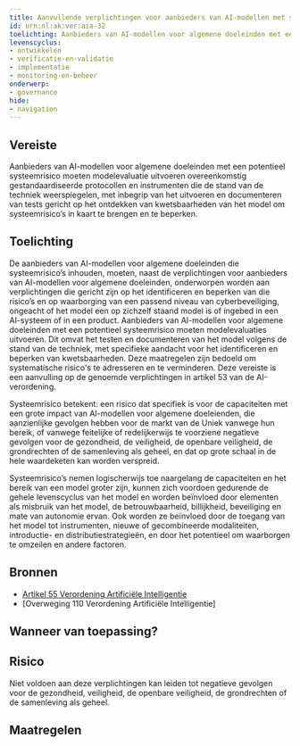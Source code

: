 ```yaml
---
title: Aanvullende verplichtingen voor aanbieders van AI-modellen met systeemrisico 
id: urn:nl:ak:ver:aia-32
toelichting: Aanbieders van AI-modellen voor algemene doeleinden met een potentieel systeemrisico moeten modelevaluatie uitvoeren overeenkomstig gestandaardiseerde protocollen en instrumenten die de stand van de techniek weerspiegelen, met inbegrip van het uitvoeren en documenteren van tests gericht op het ontdekken van kwetsbaarheden van het model om systeemrisico’s in kaart te brengen en te beperken
levenscyclus:
- ontwikkelen
- verificatie-en-validatie
- implementatie
- monitoring-en-beheer
onderwerp:
- governance
hide:
- navigation
---
```


<!-- tags -->
## Vereiste

Aanbieders van AI-modellen voor algemene doeleinden met een potentieel systeemrisico moeten modelevaluatie uitvoeren overeenkomstig gestandaardiseerde protocollen en instrumenten die de stand van de techniek weerspiegelen, met inbegrip van het uitvoeren en documenteren van tests gericht op het ontdekken van kwetsbaarheden van het model om systeemrisico’s in kaart te brengen en te beperken.

## Toelichting

De aanbieders van AI-modellen voor algemene doeleinden die systeemrisico’s inhouden, moeten, naast de verplichtingen voor aanbieders van AI-modellen voor algemene doeleinden, onderworpen worden aan verplichtingen die gericht zijn op het identificeren en beperken van die risico’s en op waarborging van een passend niveau van cyberbeveiliging, ongeacht of het model een op zichzelf staand model is of ingebed in een AI-systeem of in een product.
Aanbieders van AI-modellen voor algemene doeleinden met een potentieel systeemrisico moeten modelevaluaties uitvoeren. Dit omvat het testen en documenteren van het model volgens de stand van de techniek, met specifieke aandacht voor het identificeren en beperken van kwetsbaarheden. Deze maatregelen zijn bedoeld om systematische risico's te adresseren en te verminderen. Deze vereiste is een aanvulling op de genoemde verplichtingen in artikel 53 van de AI-verordening.

Systeemrisico betekent: een risico dat specifiek is voor de capaciteiten met een grote impact van AI-modellen voor algemene doeleienden, die aanzienlijke gevolgen hebben voor de markt van de Uniek vanwege hun bereik, of vanwege feitelijke of redelijkerwijs te voorziene negatieve gevolgen voor de gezondheid, de veiligheid, de openbare veiligheid, de grondrechten of de samenleving als geheel, en dat op grote schaal in de hele waardeketen kan worden verspreid.

Systeemrisico’s nemen logischerwijs toe naargelang de capaciteiten en het bereik van een model groter zijn, kunnen zich voordoen gedurende de gehele levenscyclus van het model en worden beïnvloed door elementen als misbruik van het model, de betrouwbaarheid, billijkheid, beveiliging en mate van autonomie ervan. Ook worden ze beïnvloed door de toegang van het model tot instrumenten, nieuwe of gecombineerde modaliteiten, introductie- en distributiestrategieën, en door het potentieel om waarborgen te omzeilen en andere factoren.

## Bronnen

- [Artikel 55 Verordening Artificiële Intelligentie](https://eur-lex.europa.eu/legal-content/NL/TXT/HTML/?uri=OJ:L_202401689#d1e5730-1-1)
- [Overweging 110 Verordening Artificiële Intelligentie]

## Wanneer van toepassing?

## Risico

Niet voldoen aan deze verplichtingen kan leiden tot negatieve gevolgen voor de gezondheid, veiligheid, de openbare veiligheid, de grondrechten of de samenleving als geheel.

## Maatregelen

<!-- list_maatregelen vereiste/aia-32-ai-modellen-algemene-doeleinden-systeemrisico no-search no-onderwerp no-rol no-levenscyclus -->
